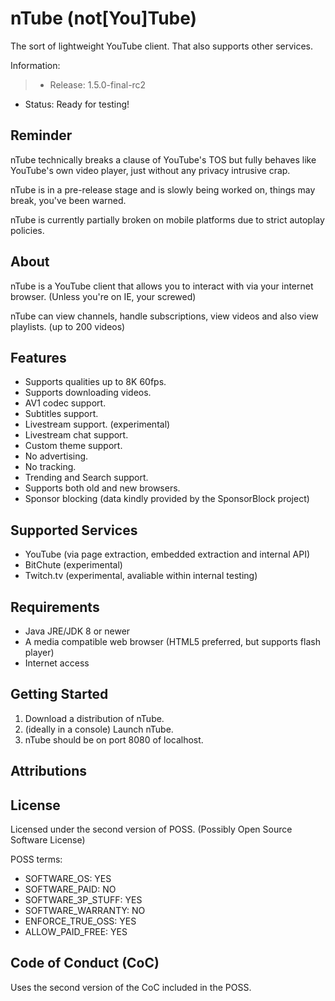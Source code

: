 # nTube (not[You]Tube)

The sort of lightweight YouTube client.
That also supports other services.


Information:
> - Release: 1.5.0-final-rc2
- Status: Ready for testing!

## Reminder

nTube technically breaks a clause of YouTube's TOS but fully behaves like YouTube's own video player, just without any privacy intrusive crap.

nTube is in a pre-release stage and is slowly being worked on, things may break, you've been warned.

nTube is currently partially broken on mobile platforms due to strict autoplay policies.

## About

nTube is a YouTube client that allows you to interact with via your internet browser. (Unless you're on IE, your screwed)

nTube can view channels, handle subscriptions, view videos and also view playlists. (up to 200 videos)

## Features

- Supports qualities up to 8K 60fps.
- Supports downloading videos.
- AV1 codec support.
- Subtitles support.
- Livestream support. (experimental)
- Livestream chat support.
- Custom theme support.
- No advertising.
- No tracking.
- Trending and Search support.
- Supports both old and new browsers.
- Sponsor blocking (data kindly provided by the SponsorBlock project)

## Supported Services

- YouTube (via page extraction, embedded extraction and internal API)
- BitChute (experimental)
- Twitch.tv (experimental, avaliable within internal testing)

## Requirements

- Java JRE/JDK 8 or newer
- A media compatible web browser (HTML5 preferred, but supports flash player)
- Internet access

## Getting Started
1. Download a distribution of nTube.
2. (ideally in a console) Launch nTube.
3. nTube should be on port 8080 of localhost.

## Attributions
## License
Licensed under the second version of POSS. (Possibly Open Source Software License)

POSS terms:

- SOFTWARE_OS: YES
- SOFTWARE_PAID: NO
- SOFTWARE_3P_STUFF: YES
- SOFTWARE_WARRANTY: NO
- ENFORCE_TRUE_OSS: YES
- ALLOW_PAID_FREE: YES

## Code of Conduct (CoC)
Uses the second version of the CoC included in the POSS.
